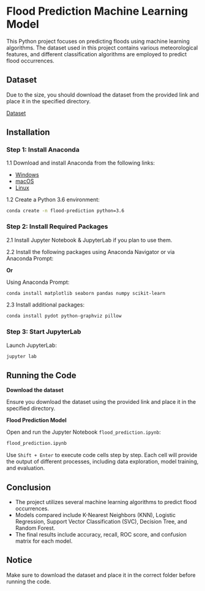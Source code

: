 # Flood Prediction Machine Learning Model

This Python project focuses on predicting floods using machine learning algorithms. The dataset used in this project contains various meteorological features, and different classification algorithms are employed to predict flood occurrences.

## Dataset

Due to the size, you should download the dataset from the provided link and place it in the specified directory.

[Dataset](dataset/India.csv)

## Installation

### Step 1: Install Anaconda

1.1 Download and install Anaconda from the following links:

- [Windows](https://www.anaconda.com/download/#windows)
- [macOS](https://www.anaconda.com/download/#macos)
- [Linux](https://www.anaconda.com/download/#linux)

1.2 Create a Python 3.6 environment:

```sh
conda create -n flood-prediction python=3.6
```

### Step 2: Install Required Packages

2.1 Install Jupyter Notebook & JupyterLab if you plan to use them.

2.2 Install the following packages using Anaconda Navigator or via Anaconda Prompt:

**Or**

Using Anaconda Prompt:

```sh
conda install matplotlib seaborn pandas numpy scikit-learn
```

2.3 Install additional packages:

```sh
conda install pydot python-graphviz pillow
```

### Step 3: Start JupyterLab

Launch JupyterLab:

```sh
jupyter lab
```

## Running the Code

**Download the dataset**

Ensure you download the dataset using the provided link and place it in the specified directory.

**Flood Prediction Model**

Open and run the Jupyter Notebook `flood_prediction.ipynb`:

```sh
flood_prediction.ipynb
```

Use `Shift + Enter` to execute code cells step by step. Each cell will provide the output of different processes, including data exploration, model training, and evaluation.

## Conclusion

- The project utilizes several machine learning algorithms to predict flood occurrences.
- Models compared include K-Nearest Neighbors (KNN), Logistic Regression, Support Vector Classification (SVC), Decision Tree, and Random Forest.
- The final results include accuracy, recall, ROC score, and confusion matrix for each model.

## Notice

Make sure to download the dataset and place it in the correct folder before running the code.